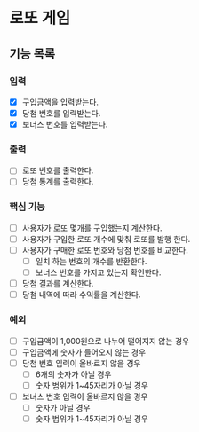 # 로또 게임

## 기능 목록

### 입력
- [x] 구입금액을 입력받는다.
- [x] 당첨 번호를 입력받는다.
- [x] 보너스 번호를 입력받는다.

### 출력
- [ ] 로또 번호를 출력한다.
- [ ] 당첨 통계를 출력한다.

### 핵심 기능

- [ ] 사용자가 로또 몇개를 구입했는지 계산한다.
- [ ] 사용자가 구입한 로또 개수에 맞춰 로또를 발행 한다.
- [ ] 사용자가 구매한 로또 번호와 당첨 번호를 비교한다.
    - [ ] 일치 하는 번호의 개수를 반환한다.
    - [ ] 보너스 번호를 가지고 있는지 확인한다.
- [ ] 당첨 결과를 계산한다.
- [ ] 당첨 내역에 따라 수익률을 계산한다.

### 예외
- [ ] 구입금액이 1,000원으로 나누어 떨어지지 않는 경우
- [ ] 구입금액에 숫자가 들어오지 않는 경우
- [ ] 당첨 번호 입력이 올바르지 않을 경우
    - [ ] 6개의 숫자가 아닐 경우
    - [ ] 숫자 범위가 1~45자리가 아닐 경우
- [ ] 보너스 번호 입력이 올바르지 않을 경우
    - [ ] 숫자가 아닐 경우
    - [ ] 숫자 범위가 1~45자리가 아닐 경우
